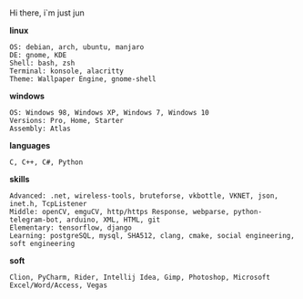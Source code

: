 #####
Hi there, i`m just jun

<b align="center">linux</b>

    OS: debian, arch, ubuntu, manjaro
    DE: gnome, KDE
    Shell: bash, zsh
    Terminal: konsole, alacritty
    Theme: Wallpaper Engine, gnome-shell
<b align="center">windows</b>

    OS: Windows 98, Windows XP, Windows 7, Windows 10
    Versions: Pro, Home, Starter
    Assembly: Atlas 
<b align="center">languages</b>

    C, C++, C#, Python
<b align="center">skills</b>

    Advanced: .net, wireless-tools, bruteforse, vkbottle, VKNET, json, inet.h, TcpListener
    Middle: openCV, emguCV, http/https Response, webparse, python-telegram-bot, arduino, XML, HTML, git
    Elementary: tensorflow, django 
    Learning: postgreSQL, mysql, SHA512, clang, cmake, social engineering, soft engineering
<b align="center">soft</b>

    Clion, PyCharm, Rider, Intellij Idea, Gimp, Photoshop, Microsoft Excel/Word/Access, Vegas
    
    
    
